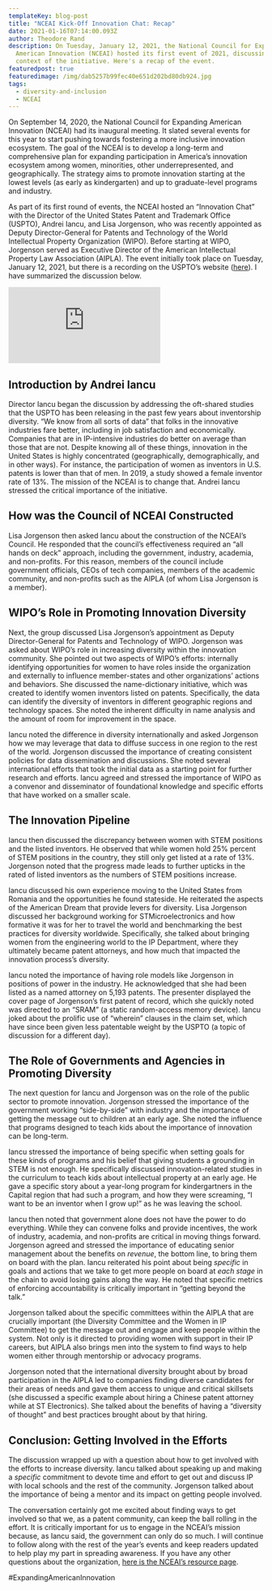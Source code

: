 ```yaml
---
templateKey: blog-post
title: "NCEAI Kick-Off Innovation Chat: Recap"
date: 2021-01-16T07:14:00.093Z
author: Theodore Rand
description: On Tuesday, January 12, 2021, the National Council for Expanding
  American Innovation (NCEAI) hosted its first event of 2021, discussing the
  context of the initiative. Here's a recap of the event.
featuredpost: true
featuredimage: /img/dab5257b99fec40e651d202bd80db924.jpg
tags:
  - diversity-and-inclusion
  - NCEAI
---
```

On September 14, 2020, the National Council for Expanding American Innovation (NCEAI) had its inaugural meeting. It slated several events for this year to start pushing towards fostering a more inclusive innovation ecosystem. The goal of the NCEAI is to develop a long-term and comprehensive plan for expanding participation in America’s innovation ecosystem among women, minorities, other underrepresented, and geographically. The strategy aims to promote innovation starting at the lowest levels (as early as kindergarten) and up to graduate-level programs and industry.

As part of its first round of events, the NCEAI hosted an “Innovation Chat” with the Director of the United States Patent and Trademark Office (USPTO), Andrei Iancu, and Lisa Jorgenson, who was recently appointed as Deputy Director-General for Patents and Technology of the World Intellectual Property Organization (WIPO). Before starting at WIPO, Jorgenson served as Executive Director of the American Intellectual Property Law Association (AIPLA). The event initially took place on Tuesday, January 12, 2021, but there is a recording on the USPTO’s website ([here](https://rev-vbrick.uspto.gov/#/videos/2e2a1cc5-4a48-4708-8d05-d00de4c22050)). I have summarized the discussion below.

<iframe style="max-width: 80%; margin; auto;" src="https://rev-vbrick.uspto.gov/embed?id=2e2a1cc5-4a48-4708-8d05-d00de4c22050" style="" frameborder="0" allowfullscreen></iframe>

## Introduction by Andrei Iancu

Director Iancu began the discussion by addressing the oft-shared studies that the USPTO has been releasing in the past few years about inventorship diversity. “We know from all sorts of data” that folks in the innovative industries fare better, including in job satisfaction and economically. Companies that are in IP-intensive industries do better on average than those that are not. Despite knowing all of these things, innovation in the United States is highly concentrated (geographically, demographically, and in other ways). For instance, the participation of women as inventors in U.S. patents is lower than that of men. In 2019, a study showed a female inventor rate of 13%. The mission of the NCEAI is to change that. Andrei Iancu stressed the critical importance of the initiative.

## How was the Council of NCEAI Constructed

Lisa Jorgenson then asked Iancu about the construction of the NCEAI’s Council. He responded that the council’s effectiveness required an “all hands on deck” approach, including the government, industry, academia, and non-profits. For this reason, members of the council include government officials, CEOs of tech companies, members of the academic community, and non-profits such as the AIPLA (of whom Lisa Jorgenson is a member).

## WIPO’s Role in Promoting Innovation Diversity

Next, the group discussed Lisa Jorgenson’s appointment as Deputy Director-General for Patents and Technology of WIPO. Jorgenson was asked about WIPO’s role in increasing diversity within the innovation community. She pointed out two aspects of WIPO’s efforts: internally identifying opportunities for women to have roles inside the organization and externally to influence member-states and other organizations’ actions and behaviors. She discussed the name-dictionary initiative, which was created to identify women inventors listed on patents. Specifically, the data can identify the diversity of inventors in different geographic regions and technology spaces. She noted the inherent difficulty in name analysis and the amount of room for improvement in the space.

Iancu noted the difference in diversity internationally and asked Jorgenson how we may leverage that data to diffuse success in one region to the rest of the world. Jorgenson discussed the importance of creating consistent policies for data dissemination and discussions. She noted several international efforts that took the initial data as a starting point for further research and efforts. Iancu agreed and stressed the importance of WIPO as a convenor and disseminator of foundational knowledge and specific efforts that have worked on a smaller scale.

## The Innovation Pipeline

Iancu then discussed the discrepancy between women with STEM positions and the listed inventors. He observed that while women hold 25% percent of STEM positions in the country, they still only get listed at a rate of 13%. Jorgenson noted that the progress made leads to further upticks in the rated of listed inventors as the numbers of STEM positions increase.

Iancu discussed his own experience moving to the United States from Romania and the opportunities he found stateside. He reiterated the aspects of the American Dream that provide levers for diversity. Lisa Jorgenson discussed her background working for STMicroelectronics and how formative it was for her to travel the world and benchmarking the best practices for diversity worldwide. Specifically, she talked about bringing women from the engineering world to the IP Department, where they ultimately became patent attorneys, and how much that impacted the innovation process’s diversity.

Iancu noted the importance of having role models like Jorgenson in positions of power in the industry. He acknowledged that she had been listed as a named attorney on 5,193 patents. The presenter displayed the cover page of Jorgenson’s first patent of record, which she quickly noted was directed to an “SRAM” (a static random-access memory device). Iancu joked about the prolific use of “wherein” clauses in the claim set, which have since been given less patentable weight by the USPTO (a topic of discussion for a different day).

## The Role of Governments and Agencies in Promoting Diversity

The next question for Iancu and Jorgenson was on the role of the public sector to promote innovation. Jorgenson stressed the importance of the government working “side-by-side” with industry and the importance of getting the message out to children at an early age. She noted the influence that programs designed to teach kids about the importance of innovation can be long-term.

Iancu stressed the importance of being specific when setting goals for these kinds of programs and his belief that giving students a grounding in STEM is not enough. He specifically discussed innovation-related studies in the curriculum to teach kids about intellectual property at an early age. He gave a specific story about a year-long program for kindergartners in the Capital region that had such a program, and how they were screaming, “I want to be an inventor when I grow up!” as he was leaving the school.

Iancu then noted that government alone does not have the power to do everything. While they can convene folks and provide incentives, the work of industry, academia, and non-profits are critical in moving things forward. Jorgenson agreed and stressed the importance of educating senior management about the benefits on *revenue*, the bottom line, to bring them on board with the plan. Iancu reiterated his point about being *specific* in goals and actions that we take to get more people on board at *each stage* in the chain to avoid losing gains along the way. He noted that specific metrics of enforcing accountability is critically important in “getting beyond the talk.”

Jorgenson talked about the specific committees within the AIPLA that are crucially important (the Diversity Committee and the Women in IP Committee) to get the message out and engage and keep people within the system. Not only is it directed to providing women with support in their IP careers, but AIPLA also brings men into the system to find ways to help women either through mentorship or advocacy programs.

Jorgenson noted that the international diversity brought about by broad participation in the AIPLA led to companies finding diverse candidates for their areas of needs and gave them access to unique and critical skillsets (she discussed a specific example about hiring a Chinese patent attorney while at ST Electronics). She talked about the benefits of having a “diversity of thought” and best practices brought about by that hiring.

## Conclusion: Getting Involved in the Efforts

The discussion wrapped up with a question about how to get involved with the efforts to increase diversity. Iancu talked about speaking up and making a *specific* commitment to devote time and effort to get out and discuss IP with local schools and the rest of the community. Jorgenson talked about the importance of being a mentor and its impact on getting people involved.

The conversation certainly got me excited about finding ways to get involved so that we, as a patent community, can keep the ball rolling in the effort. It is critically important for us to engage in the NCEAI’s mission because, as Iancu said, the government can only do so much. I will continue to follow along with the rest of the year’s events and keep readers updated to help play my part in spreading awareness. If you have any other questions about the organization, [here is the NCEAI’s resource page](https://www.uspto.gov/initiatives/expanding-innovation/national-council-expanding-american-innovation).

\#ExpandingAmericanInnovation